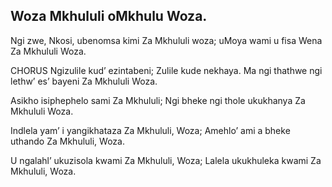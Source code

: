 ## Woza Mkhululi oMkhulu Woza.

Ngi zwe, Nkosi, ubenomsa kimi Za Mkhululi woza;
uMoya wami u fisa Wena Za Mkhululi Woza.

CHORUS
Ngizulile kud’ ezintabeni; Zulile kude nekhaya.
Ma ngi thathwe ngi lethw’ es’ bayeni Za Mkhululi Woza.

Asikho isiphephelo sami Za Mkhululi;
Ngi bheke ngi thole ukukhanya Za Mkhululi Woza.

Indlela yam’ i yangikhataza Za Mkhululi, Woza;
Amehlo’ ami a bheke uthando Za Mkhululi, Woza.

U ngalahl’ ukuzisola kwami Za Mkhululi, Woza;
Lalela ukukhuleka kwami Za Mkhululi, Woza.
